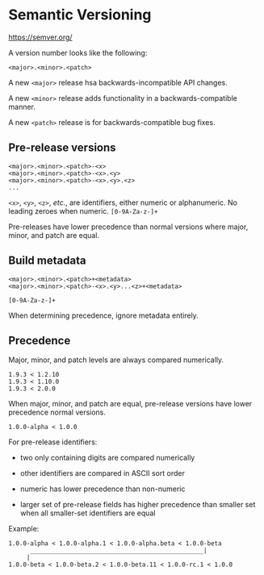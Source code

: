 # Semantic Versioning

https://semver.org/

A version number looks like the following:

    <major>.<minor>.<patch>

A new `<major>` release hsa backwards-incompatible API changes.

A new `<minor>` release adds functionality in a backwards-compatible
manner.

A new `<patch>` release is for backwards-compatible bug fixes.

## Pre-release versions

    <major>.<minor>.<patch>-<x>
    <major>.<minor>.<patch>-<x>.<y>
    <major>.<minor>.<patch>-<x>.<y>.<z>
    ...

`<x>`, `<y>`, `<z>`, *etc.*, are identifiers, either numeric or
alphanumeric.  No leading zeroes when numeric.  `[0-9A-Za-z-]+`

Pre-releases have lower precedence than normal versions where
major, minor, and patch are equal.

## Build metadata

    <major>.<minor>.<patch>+<metadata>
    <major>.<minor>.<patch>-<x>.<y>...<z>+<metadata>

`[0-9A-Za-z-]+`

When determining precedence, ignore metadata entirely.

## Precedence

Major, minor, and patch levels are always compared numerically.

    1.9.3 < 1.2.10
    1.9.3 < 1.10.0
    1.9.3 < 2.0.0

When major, minor, and patch are equal, pre-release versions have
lower precedence normal versions.

    1.0.0-alpha < 1.0.0

For pre-release identifiers:
    
-   two only containing digits are compared numerically

-   other identifiers are compared in ASCII sort order

-   numeric has lower precedence than non-numeric

-   larger set of pre-release fields has higher precedence than
    smaller set when all smaller-set identifiers are equal

Example:

    1.0.0-alpha < 1.0.0-alpha.1 < 1.0.0-alpha.beta < 1.0.0-beta
          ________________________________________________|
         |
    1.0.0-beta < 1.0.0-beta.2 < 1.0.0-beta.11 < 1.0.0-rc.1 < 1.0.0
